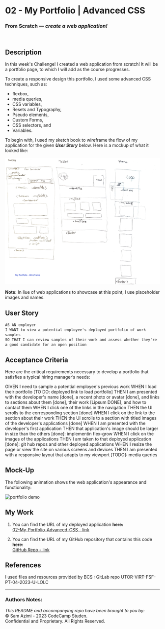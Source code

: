 # 02 - My Portfolio | Advanced CSS
### From Scratch &mdash; _create a web application!_
<br>

## Description

In this week's Challenge! I created a web application from scratch! It will be a portfolio page, to which I will add as the course progresses. 

To create a responsive design this portfolio, I used some advanced CSS techniques, such as: 
* flexbox, 
* media queries,  
* CSS variables,
* Resets and Typography,
* Pseudo elements,
* Custom Forms,
* CSS selectors, and
* Variables.

To begin with, I used my sketch book to wireframe the flow of my application for the given **_User Story_** below. Here is a mockup of what it looked like:<br><br>
![Wireframe](./Assets/Images/WireFrame.PNG) 


**Note:** In liue of web applications to showcase at this point, I use placeholder images and names. 


## User Story

```
AS AN employer
I WANT to view a potential employee's deployed portfolio of work samples
SO THAT I can review samples of their work and assess whether they're a good candidate for an open position
```


## Acceptance Criteria

Here are the critical requirements necessary to develop a portfolio that satisfies a typical hiring manager’s needs:

<!-- ``` -->
GIVEN I need to sample a potential employee's previous work
WHEN I load their portfolio [TO DO: deployed link to load portfolio]
THEN I am presented with the developer's name [done], a recent photo or avatar [done], and links to sections about them [done], their work [Lipsum DONE], and how to contact them
WHEN I click one of the links in the navigation
THEN the UI scrolls to the corresponding section [done]
WHEN I click on the link to the section about their work
THEN the UI scrolls to a section with titled images of the developer's applications [done]
WHEN I am presented with the developer's first application
THEN that application's image should be larger in size than the others [done]: implementin flex-grow
WHEN I click on the images of the applications
THEN I am taken to that deployed application [done]: git hub repos and other deployed applications
WHEN I resize the page or view the site on various screens and devices
THEN I am presented with a responsive layout that adapts to my viewport [TODO]: media queries
<!-- ``` -->


## Mock-Up

The following animation shows the web application's appearance and functionality:

![portfolio demo](./Assets/Images/02-advanced-css-homework-demo.gif)


## My Work
1. You can find the URL of my deployed application **here:** <br>[02-My-Portfolio-Advanced-CSS - link](https://dinozio-design.github.io/02-My-Portfolio-Advanced-CSS)

2. You can find the URL of my GitHub repository that contains this code **here:** <br>[GitHub Repo - link](https://github.com/dinozio-design/02-My-Portfolio-Advanced-CSS.git)


## References
I used files and resources provided by BCS : GitLab repo UTOR-VIRT-FSF-PT-04-2023-U-LOLC


- - -
### Authors Notes:<br>
_This README and accompanying repo have been brought to you by:_<br>
© Sam Azimi - 2023 CodeCamp Studen.<br> 
Confidential and Proprietary. All Rights Reserved.
